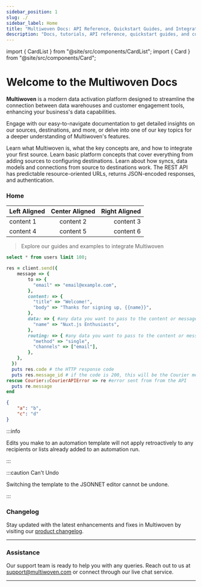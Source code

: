 ```yaml
---
sidebar_position: 1
slug: ./
sidebar_label: Home
title: "Multiwoven Docs: API Reference, Quickstart Guides, and Integrations"
description: "Docs, tutorials, API reference, quickstart guides, and code snippets for getting started with Multiwoven."
---
```


import { CardList } from "@site/src/components/CardList";
import { Card } from "@site/src/components/Card";

# Welcome to the Multiwoven Docs

**Multiwoven** is a modern data activation platform designed to streamline the connection between data warehouses and customer engagement tools, enhancing your business's data capabilities.

Engage with our easy-to-navigate documentation to get detailed insights on our sources, destinations, and more, or delve into one of our key topics for a deeper understanding of Multiwoven's features.

<CardList size="medium">
  <Card title="Getting Started" href="/getting-started/introduction/" linkText="Learn More">
    Learn what Multiwoven is, what the key concepts are, and how to integrate your first source.
  </Card>
  <Card title="Tutorials" href="/" linkText="Learn More">
    Learn basic platform concepts that cover everything from adding sources to configuring
    destinations.
  </Card>
  <Card title="Connections" href="/" linkText="Learn More">
    Learn about how syncs, data models and connections from source to destinations work.
  </Card>
  <Card title="API Reference" href="/api" linkText="Learn More">
    The REST API has predictable resource-oriented URLs, returns JSON-encoded responses, and authentication.
  </Card>
</CardList>

### Home

| Left Aligned | Center Aligned | Right Aligned |
|:-------------|:--------------:|--------------:|
| content 1    |   content 2    |    content 3  |
| content 4    |   content 5    |    content 6  |

> Explore our guides and examples to integrate Multiwoven

```sql
select * from users limit 100;
```

```ruby
res = client.send({
    message => {
        to => {
          "email" => "email@example.com",
        },
        content: => {
          "title" => "Welcome!",
          "body" => "Thanks for signing up, {{name}}",
        },
        data: => { #any data you want to pass to the content or message template
          "name" => "Nuxt.js Enthusiasts",
        },
        routing: => { #any data you want to pass to the content or message template
          "method" => "single",
          "channels" => ["email"],
        },
    },
  })
  puts res.code # the HTTP response code
  puts res.message_id # if the code is 200, this will be the Courier message ID for this notification
rescue Courier::CourierAPIError => re #error sent from from the API
  puts re.message
end
```

```json
{
    "a": "b",
    "c": "d"
}
```

:::info

Edits you make to an automation template will not apply retroactively to any recipients or lists already added to an automation run.

:::

:::caution Can't Undo

Switching the template to the JSONNET editor cannot be undone.

:::

### Changelog

Stay updated with the latest enhancements and fixes in Multiwoven by visiting our [product changelog](./start-here).

----

### Assistance

Our support team is ready to help you with any queries. Reach out to us at [support@multiwoven.com](mailto:support@multiwoven.com) or connect through our live chat service.

---


